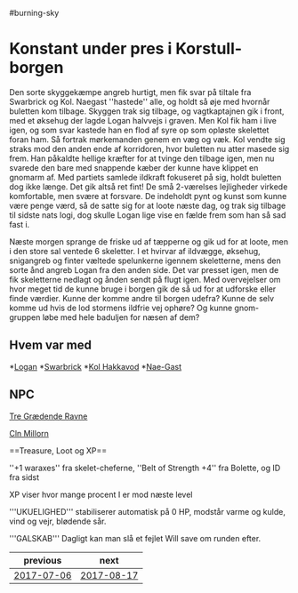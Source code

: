 #burning-sky

# Konstant under pres i Korstull-borgen
Den sorte skyggekæmpe angreb hurtigt, men fik svar på tiltale fra Swarbrick og Kol. Naegast ''hastede'' alle, og holdt så øje med hvornår buletten kom tilbage. Skyggen trak sig tilbage, og vagtkaptajnen gik i front, med et øksehug der lagde Logan halvvejs i graven. Men Kol fik ham i live igen, og som svar kastede han en flod af syre op som opløste skelettet foran ham. Så fortrak mørkemanden genem en væg og væk. Kol vendte sig straks mod den anden ende af korridoren, hvor buletten nu atter masede sig frem. Han påkaldte hellige kræfter for at tvinge den tilbage igen, men nu svarede den bare med snappende kæber der kunne have klippet en gnomarm af. Med partiets samlede ildkraft fokuseret på sig, holdt buletten dog ikke længe. Det gik altså ret fint! De små 2-værelses lejligheder virkede komfortable, men svære at forsvare. De indeholdt pynt og kunst som kunne være penge værd, så de satte sig for at loote næste dag, og trak sig tilbage til sidste nats logi, dog skulle Logan lige vise en fælde frem som han så sad fast i.

Næste morgen sprange de friske ud af tæpperne og gik ud for at loote, men i den store sal ventede 6 skeletter. I et hvirvar af ildvægge, øksehug, snigangreb og finter væltede spelunkerne igennem skeletterne, mens den sorte ånd angreb Logan fra den anden side. Det var presset igen, men de fik skeletterne nedlagt og ånden sendt på flugt igen. Med overvejelser om hvor meget tid de kunne bruge i borgen gik de så ud for at udforske eller finde værdier. Kunne der komme andre til borgen udefra? Kunne de selv komme ud hvis de lod stormens ildfrie vej ophøre? Og kunne gnom-gruppen løbe med hele baduljen for næsen af dem?


## Hvem var med

*[Logan](./Logan.md)
*[Swarbrick](./Swarbrick%20Everwood.md)
*[Kol Hakkavod](./Kol%20Hakkavod.md)
*[Nae-Gast](./Nae-Gast%20Oldknist.md)



## NPC
[Tre Grædende Ravne](./Tre%20Grædende%20Ravne.md)

[Cln Millorn](./Cln%20Millorn.md)

==Treasure, Loot og XP==

''+1 waraxes'' fra skelet-cheferne, ''Belt of Strength +4'' fra Bolette, og ID fra sidst




XP viser hvor mange procent I er mod næste level

'''UKUELIGHED''' stabiliserer automatisk på 0 HP, modstår varme og kulde, vind og vejr, blødende sår.

'''GALSKAB''' Dagligt kan man slå et fejlet Will save om runden efter.

| previous | next |
| --- | --- |
| [2017-07-06](./2017-07-06.md) | [2017-08-17](./2017-08-17.md) |
